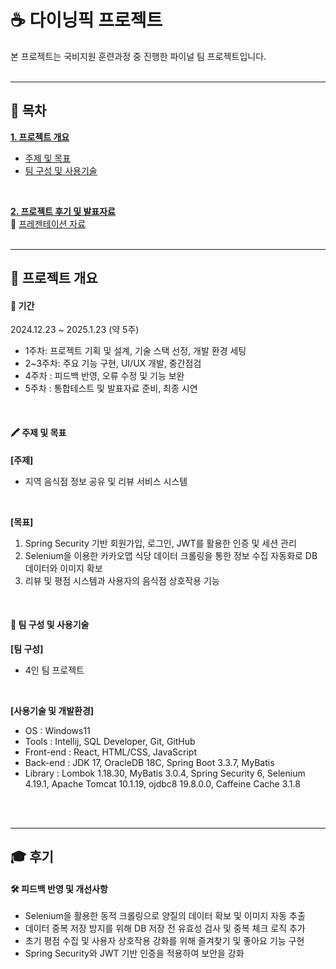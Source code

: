 # ☕ 다이닝픽 프로젝트
본 프로젝트는 국비지원 훈련과정 중 진행한 파이널 팀 프로젝트입니다.
<br/>
<br/>

* * *

## 📑 목차
[__1. 프로젝트 개요__](#-프로젝트-개요)
   - [주제 및 목표](#-주제-및-목표)
   - [팀 구성 및 사용기술](#-팀-구성-및-사용기술)
<br/>
    
[__2. 프로젝트 후기 및 발표자료__](#-후기)
<br/>
🔗 [프레젠테이션 자료](https://docs.google.com/presentation/d/1ic-61jR-pBXPeYd2Gsu2JA53bQtMiSgLP3EG6p6a5Xw/edit?slide=id.p1#slide=id.p1)
<br/>
<br/>

* * *

## 📌 프로젝트 개요
#### 📅 기간
2024.12.23 ~ 2025.1.23 (약 5주)

- 1주차: 프로젝트 기획 및 설계, 기술 스택 선정, 개발 환경 세팅
- 2~3주차: 주요 기능 구현, UI/UX 개발, 중간점검
- 4주차 : 피드백 반영, 오류 수정 및 기능 보완
- 5주차 : 통합테스트 및 발표자료 준비, 최종 시연
<br/>

#### 🖍 주제 및 목표
__[주제]__
  - 지역 음식점 정보 공유 및 리뷰 서비스 시스템
<br/>

__[목표]__
1. Spring Security 기반 회원가입, 로그인, JWT를 활용한 인증 및 세션 관리
2. Selenium을 이용한 카카오맵 식당 데이터 크롤링을 통한 정보 수집 자동화로 DB 데이터와 이미지 확보
3. 리뷰 및 평점 시스템과 사용자의 음식점 상호작용 기능
<br/>

#### 👥 팀 구성 및 사용기술
__[팀 구성]__
  - 4인 팀 프로젝트
<br/>

__[사용기술 및 개발환경]__
- OS : Windows11
- Tools  :  Intellij, SQL Developer, Git, GitHub
- Front-end  :  React, HTML/CSS, JavaScript
- Back-end  :  JDK 17, OracleDB 18C, Spring Boot 3.3.7, MyBatis
- Library  :  Lombok 1.18.30, MyBatis 3.0.4, Spring Security 6, Selenium 4.19.1, Apache Tomcat 10.1.19, ojdbc8 19.8.0.0, Caffeine Cache 3.1.8
<br/>
<br/>

* * *
 
## 🎓 후기
#### __🛠️ 피드백 반영 및 개선사항__
- Selenium을 활용한 동적 크롤링으로 양질의 데이터 확보 및 이미지 자동 추출
- 데이터 중복 저장 방지를 위해 DB 저장 전 유효성 검사 및 중복 체크 로직 추가
- 초기 평점 수집 및 사용자 상호작용 강화를 위해 즐겨찾기 및 좋아요 기능 구현
- Spring Security와 JWT 기반 인증을 적용하여 보안을 강화
<br/>
